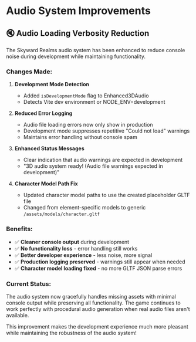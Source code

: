 # Audio System Improvements

## 🔇 **Audio Loading Verbosity Reduction**

The Skyward Realms audio system has been enhanced to reduce console noise during development while maintaining functionality.

### **Changes Made:**

1. **Development Mode Detection**
   - Added `isDevelopmentMode` flag to Enhanced3DAudio
   - Detects Vite dev environment or NODE_ENV=development

2. **Reduced Error Logging**
   - Audio file loading errors now only show in production
   - Development mode suppresses repetitive "Could not load" warnings
   - Maintains error handling without console spam

3. **Enhanced Status Messages**
   - Clear indication that audio warnings are expected in development
   - "3D audio system ready! (Audio file warnings expected in development)"

4. **Character Model Path Fix**
   - Updated character model paths to use the created placeholder GLTF file
   - Changed from element-specific models to generic `/assets/models/character.gltf`

### **Benefits:**

- ✅ **Cleaner console output** during development
- ✅ **No functionality loss** - error handling still works
- ✅ **Better developer experience** - less noise, more signal
- ✅ **Production logging preserved** - warnings still appear when needed
- ✅ **Character model loading fixed** - no more GLTF JSON parse errors

### **Current Status:**

The audio system now gracefully handles missing assets with minimal console output while preserving all functionality. The game continues to work perfectly with procedural audio generation when real audio files aren't available.

This improvement makes the development experience much more pleasant while maintaining the robustness of the audio system!